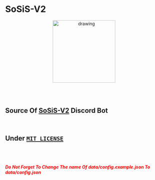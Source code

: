
# SoSiS-V2


<p align="center"><img src="https://cdn.discordapp.com/avatars/762378493929455617/f3cac0f6d38cd184ac25005df8711753.png?size=1024" alt="drawing" width="200" border-radius="50px"/></p>

</br>
</br>

## Source Of [SoSiS-V2](https://discord.com/api/oauth2/authorize?client_id=762378493929455617&permissions=137439861953&scope=bot%20applications.commands) Discord Bot

</br>

## Under [`MIT LICENSE`](https://github.com/hadiazt/SoSiS-v2/blob/main/LICENSE) 

</br>
</br>
<h5 style="color:red;">Do Not Forget To Change The name Of data/config.example.json To data/config.json</h5>